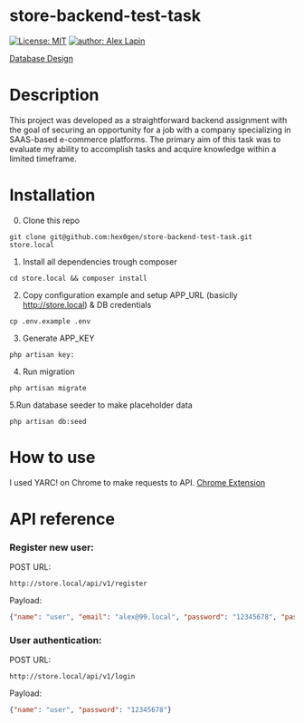# store-backend-test-task

 [![License: MIT](https://img.shields.io/badge/License-MIT-yellow.svg)](https://opensource.org/licenses/MIT) [![author: Alex Lapin](https://img.shields.io/badge/Author-Alex_Lapin-green.svg)](https://github.com/hex0gen)

[Database Design](https://dbdiagram.io/d/store-backend-test-task-6509c2b202bd1c4a5edeeea8)

# Description

This project was developed as a straightforward backend assignment with the goal of securing an opportunity for a job with a company specializing in SAAS-based e-commerce platforms. The primary aim of this task was to evaluate my ability to accomplish tasks and acquire knowledge within a limited timeframe.

# Installation

0. Clone this repo
```
git clone git@github.com:hex0gen/store-backend-test-task.git store.local
```

1. Install all dependencies trough composer
```
cd store.local && composer install
```

2. Copy configuration example and setup APP_URL (basiclly http://store.local) & DB credentials

```
cp .env.example .env 
```

3. Generate APP_KEY
```
php artisan key:
```

4. Run migration
```
php artisan migrate 
```

5.Run database seeder to make placeholder data
```
php artisan db:seed 
```

# How to use

I used YARC! on Chrome to make requests to API. [Chrome Extension](https://chrome.google.com/webstore/detail/yet-another-rest-client/ehafadccdcdedbhcbddihehiodgcddpl) 

# API reference

### Register new user: 

POST URL: 
```
http://store.local/api/v1/register 
```
Payload: 
```json 
{"name": "user", "email": "alex@99.local", "password": "12345678", "password_confirmation": "12345678"}
```

### User authentication:
POST URL: 
```
http://store.local/api/v1/login 
```
Payload: 
```json 
{"name": "user", "password": "12345678"}
```